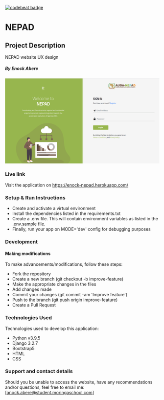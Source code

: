 [![codebeat badge](https://codebeat.co/badges/7bbb17b5-2cde-4108-aac0-eefcd439cf9f)](https://codebeat.co/projects/github-com-enockabere-insta-master)
#   NEPAD
## Project Description
NEPAD website UX design

##### By Enock Abere 

![views](static/img/1.png)

### Live link
Visit the application on https://enock-nepad.herokuapp.com/
### Setup & Run Instructions
- Create and activate a virtual environment
- Install the dependencies listed in the requirements.txt
- Create a .env file. This will contain environment variables as listed in the .env.sample file.
- Finally, run your app on MODE='dev' config for debugging purposes
### Development
#### Making modifications
To make advancements/modifications, follow these steps:
- Fork the repository
- Create a new branch (git checkout -b improve-feature)
- Make the appropriate changes in the files
- Add changes made
- Commit your changes (git commit -am 'Improve feature')
- Push to the branch (git push origin improve-feature)
- Create a Pull Request
### Technologies Used
Technologies used to develop this application:
- Python v3.9.5
- Django 3.2.7
- Bootstrap5
- HTML
- CSS
### Support and contact details
Should you be unable to access the website, have any recommendations and/or questions, feel free to email me:[anock.abere@student.moringaschool.com]